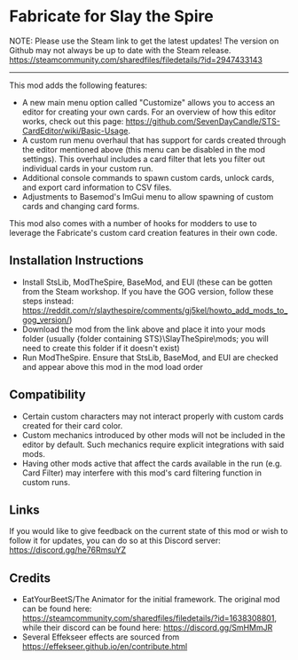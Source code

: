 # Fabricate for Slay the Spire

NOTE: Please use the Steam link to get the latest updates! The version on Github may not always be up to date with the Steam release.
https://steamcommunity.com/sharedfiles/filedetails/?id=2947433143

-----

This mod adds the following features:
- A new main menu option called "Customize" allows you to access an editor for creating your own cards. For an overview of how this editor works, check out this page: https://github.com/SevenDayCandle/STS-CardEditor/wiki/Basic-Usage.
- A custom run menu overhaul that has support for cards created through the editor mentioned above (this menu can be disabled in the mod settings). This overhaul includes a card filter that lets you filter out individual cards in your custom run.
- Additional console commands to spawn custom cards, unlock cards, and export card information to CSV files.
- Adjustments to Basemod's ImGui menu to allow spawning of custom cards and changing card forms.

This mod also comes with a number of hooks for modders to use to leverage the Fabricate's custom card creation features in their own code.

## Installation Instructions
- Install StsLib, ModTheSpire, BaseMod, and EUI (these can be gotten from the Steam workshop. If you have the GOG version, follow these steps instead: https://reddit.com/r/slaythespire/comments/gj5kel/howto_add_mods_to_gog_version/)
- Download the mod from the link above and place it into your mods folder (usually {folder containing STS}\SlayTheSpire\mods; you will need to create this folder if it doesn't exist)
- Run ModTheSpire. Ensure that StsLib, BaseMod, and EUI are checked and appear above this mod in the mod load order

## Compatibility
- Certain custom characters may not interact properly with custom cards created for their card color.
- Custom mechanics introduced by other mods will not be included in the editor by default. Such mechanics require explicit integrations with said mods.
- Having other mods active that affect the cards available in the run (e.g. Card Filter) may interfere with this mod's card filtering function in custom runs.

## Links

If you would like to give feedback on the current state of this mod or wish to follow it for updates, you can do so at this Discord server: https://discord.gg/he76RmsuYZ

## Credits
- EatYourBeetS/The Animator for the initial framework. The original mod can be found here: https://steamcommunity.com/sharedfiles/filedetails/?id=1638308801, while their discord can be found here: https://discord.gg/SmHMmJR
- Several Effekseer effects are sourced from https://effekseer.github.io/en/contribute.html
